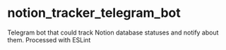 # notion_tracker_telegram_bot
Telegram bot that could track Notion database statuses and notify about them. Processed with ESLint
